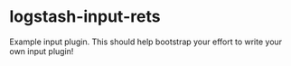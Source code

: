 # logstash-input-rets
Example input plugin. This should help bootstrap your effort to write your own input plugin!
